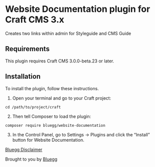 # Website Documentation plugin for Craft CMS 3.x

Creates two links within admin for Styleguide and CMS Guide

## Requirements

This plugin requires Craft CMS 3.0.0-beta.23 or later.

## Installation

To install the plugin, follow these instructions.

1. Open your terminal and go to your Craft project:

```
cd /path/to/project/craft
```
2. Then tell Composer to load the plugin:

```
composer require bluegg/website-documentation
```

3. In the Control Panel, go to Settings → Plugins and click the “Install” button for Website Documentation.


[Bluegg Disclaimer](https://github.com/Bluegg/bluegg-open-source-disclaimer)

Brought to you by [Bluegg](https://bluegg.co.uk)
